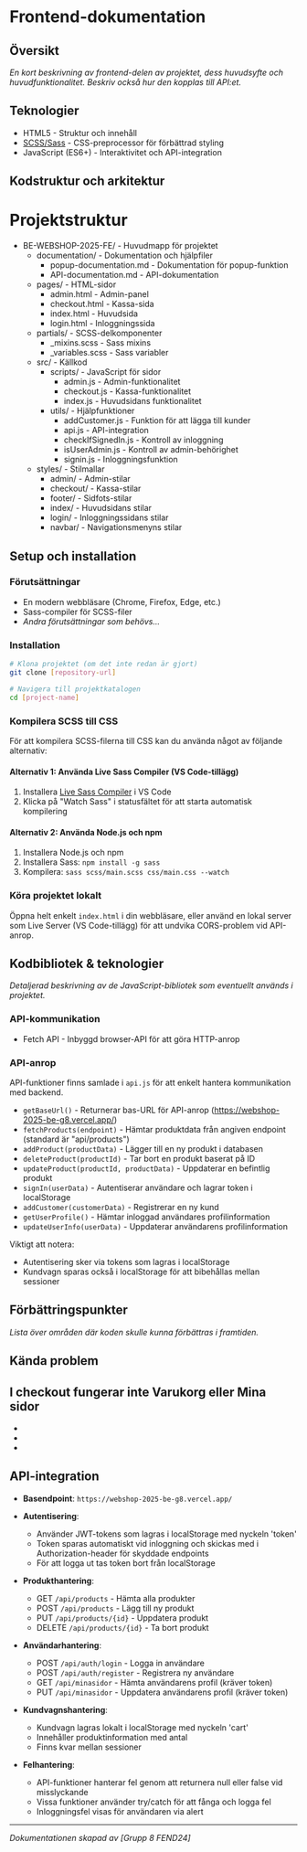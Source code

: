 # Frontend-dokumentation

## Översikt
*En kort beskrivning av frontend-delen av projektet, dess huvudsyfte och huvudfunktionalitet. Beskriv också hur den kopplas till API:et.*

## Teknologier

- HTML5 - Struktur och innehåll
- [SCSS/Sass](https://sass-lang.com/) - CSS-preprocessor för förbättrad styling
- JavaScript (ES6+) - Interaktivitet och API-integration


## Kodstruktur och arkitektur
# Projektstruktur

* BE-WEBSHOP-2025-FE/ - Huvudmapp för projektet
  * documentation/ - Dokumentation och hjälpfiler
    * popup-documentation.md - Dokumentation för popup-funktion
    * API-documentation.md - API-dokumentation
  * pages/ - HTML-sidor
    * admin.html - Admin-panel
    * checkout.html - Kassa-sida
    * index.html - Huvudsida
    * login.html - Inloggningssida
  * partials/ - SCSS-delkomponenter
    * _mixins.scss - Sass mixins
    * _variables.scss - Sass variabler
  * src/ - Källkod
    * scripts/ - JavaScript för sidor
      * admin.js - Admin-funktionalitet
      * checkout.js - Kassa-funktionalitet 
      * index.js - Huvudsidans funktionalitet
    * utils/ - Hjälpfunktioner
      * addCustomer.js - Funktion för att lägga till kunder
      * api.js - API-integration
      * checkIfSignedIn.js - Kontroll av inloggning
      * isUserAdmin.js - Kontroll av admin-behörighet
      * signin.js - Inloggningsfunktion
  * styles/ - Stilmallar
    * admin/ - Admin-stilar
    * checkout/ - Kassa-stilar
    * footer/ - Sidfots-stilar
    * index/ - Huvudsidans stilar
    * login/ - Inloggningssidans stilar
    * navbar/ - Navigationsmenyns stilar

## Setup och installation

### Förutsättningar
- En modern webbläsare (Chrome, Firefox, Edge, etc.)
- Sass-compiler för SCSS-filer
- *Andra förutsättningar som behövs...*

### Installation
```bash
# Klona projektet (om det inte redan är gjort)
git clone [repository-url]

# Navigera till projektkatalogen
cd [project-name]
```

### Kompilera SCSS till CSS
För att kompilera SCSS-filerna till CSS kan du använda något av följande alternativ:

#### Alternativ 1: Använda Live Sass Compiler (VS Code-tillägg)
1. Installera [Live Sass Compiler](https://marketplace.visualstudio.com/items?itemName=ritwickdey.live-sass) i VS Code
2. Klicka på "Watch Sass" i statusfältet för att starta automatisk kompilering

#### Alternativ 2: Använda Node.js och npm
1. Installera Node.js och npm
2. Installera Sass: `npm install -g sass`
3. Kompilera: `sass scss/main.scss css/main.css --watch`

### Köra projektet lokalt
Öppna helt enkelt `index.html` i din webbläsare, eller använd en lokal server som Live Server (VS Code-tillägg) för att undvika CORS-problem vid API-anrop.

## Kodbibliotek & teknologier
*Detaljerad beskrivning av de JavaScript-bibliotek som eventuellt används i projektet.*

### API-kommunikation
- Fetch API - Inbyggd browser-API för att göra HTTP-anrop

### API-anrop
API-funktioner finns samlade i `api.js` för att enkelt hantera kommunikation med backend.

- `getBaseUrl()` - Returnerar bas-URL för API-anrop (https://webshop-2025-be-g8.vercel.app/)
- `fetchProducts(endpoint)` - Hämtar produktdata från angiven endpoint (standard är "api/products")
- `addProduct(productData)` - Lägger till en ny produkt i databasen
- `deleteProduct(productId)` - Tar bort en produkt baserat på ID
- `updateProduct(productId, productData)` - Uppdaterar en befintlig produkt
- `signIn(userData)` - Autentiserar användare och lagrar token i localStorage
- `addCustomer(customerData)` - Registrerar en ny kund
- `getUserProfile()` - Hämtar inloggad användares profilinformation
- `updateUserInfo(userData)` - Uppdaterar användarens profilinformation

Viktigt att notera:
- Autentisering sker via tokens som lagras i localStorage
- Kundvagn sparas också i localStorage för att bibehållas mellan sessioner

## Förbättringspunkter
*Lista över områden där koden skulle kunna förbättras i framtiden.*

## Kända problem
I checkout fungerar inte Varukorg eller Mina sidor
-
-
-
-
## API-integration

- **Basendpoint**: `https://webshop-2025-be-g8.vercel.app/`

- **Autentisering**: 
  - Använder JWT-tokens som lagras i localStorage med nyckeln 'token'
  - Token sparas automatiskt vid inloggning och skickas med i Authorization-header för skyddade endpoints
  - För att logga ut tas token bort från localStorage

- **Produkthantering**:
  - GET `/api/products` - Hämta alla produkter
  - POST `/api/products` - Lägg till ny produkt
  - PUT `/api/products/{id}` - Uppdatera produkt
  - DELETE `/api/products/{id}` - Ta bort produkt

- **Användarhantering**:
  - POST `/api/auth/login` - Logga in användare
  - POST `/api/auth/register` - Registrera ny användare
  - GET `/api/minasidor` - Hämta användarens profil (kräver token)
  - PUT `/api/minasidor` - Uppdatera användarens profil (kräver token)

- **Kundvagnshantering**:
  - Kundvagn lagras lokalt i localStorage med nyckeln 'cart'
  - Innehåller produktinformation med antal
  - Finns kvar mellan sessioner

- **Felhantering**: 
  - API-funktioner hanterar fel genom att returnera null eller false vid misslyckande
  - Vissa funktioner använder try/catch för att fånga och logga fel
  - Inloggningsfel visas för användaren via alert

---

*Dokumentationen skapad av [Grupp 8 FEND24]*
